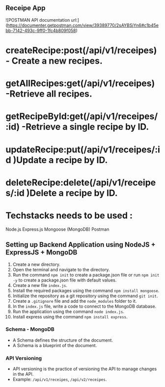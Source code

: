 ## Receipe App 


![POSTMAN API documentation url:] (https://documenter.getpostman.com/view/39389770/2sAYBSjYn6#c1b45ebb-7142-493c-9ff0-1fc4b809f058)


# createRecipe:post(/api/v1/receipes)- Create a new recipes.
# getAllRecipes:get(/api/v1/receipes) -Retrieve all recipes.
# getRecipeById:get(/api/v1/receipes/:id) -Retrieve a single recipe by ID.
# updateRecipe:put(/api/v1/receipes/:id )Update a recipe by ID.
# deleteRecipe:delete(/api/v1/receipes/:id )Delete a recipe by ID.


# Techstacks needs to be used : 

Node.js
Express.js
Mongoose (MongoDB)
Postman

## Setting up Backend Application using NodeJS + ExpressJS + MongoDB
1. Create a new directory.
2. Open the terminal and navigate to the directory.
3. Run the command `npm init` to create a package.json file or run `npm init -y` to create a package.json file with default values.
4. Create a new file `index.js`.
5. Install the required packages using the command `npm install mongoose`.
6. Initialize the repository as a git repository using the command `git init`.
7. Create a `.gitignore` file and add the `node_modules` folder to it.
8. In the `index.js` file, write a code to connect to the MongoDB database.
9. Run the application using the command `node index.js`.
10. Install express using the command `npm install express`.


### Schema - MongoDB
- A Schema defines the structure of the document.
- A Schema is a blueprint of the document.


### API Versioning
- API versioning is the practice of versioning the API to manage changes in the API.
- Example: `/api/v1/receipes`, `/api/v2/receipes`.

